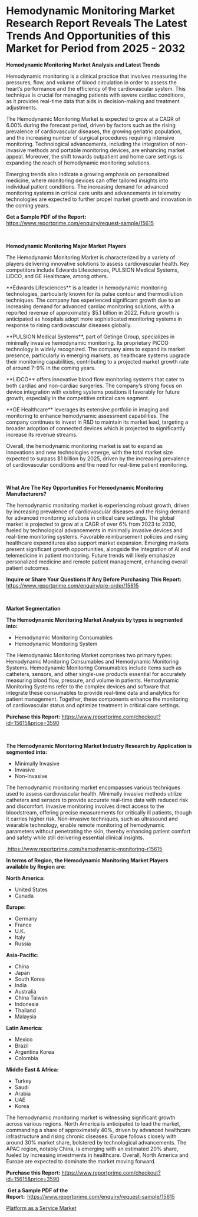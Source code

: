 <p><h1>Hemodynamic Monitoring Market Research Report Reveals The Latest Trends And Opportunities of this Market for Period from 2025 - 2032</h1></p><p><strong>Hemodynamic Monitoring Market Analysis and Latest Trends</strong></p>
<p><p>Hemodynamic monitoring is a clinical practice that involves measuring the pressures, flow, and volume of blood circulation in order to assess the heart’s performance and the efficiency of the cardiovascular system. This technique is crucial for managing patients with severe cardiac conditions, as it provides real-time data that aids in decision-making and treatment adjustments.</p><p>The Hemodynamic Monitoring Market is expected to grow at a CAGR of 6.00% during the forecast period, driven by factors such as the rising prevalence of cardiovascular diseases, the growing geriatric population, and the increasing number of surgical procedures requiring intensive monitoring. Technological advancements, including the integration of non-invasive methods and portable monitoring devices, are enhancing market appeal. Moreover, the shift towards outpatient and home care settings is expanding the reach of hemodynamic monitoring solutions. </p><p>Emerging trends also indicate a growing emphasis on personalized medicine, where monitoring devices can offer tailored insights into individual patient conditions. The increasing demand for advanced monitoring systems in critical care units and advancements in telemetry technologies are expected to further propel market growth and innovation in the coming years.</p></p>
<p><strong>Get a Sample PDF of the Report:&nbsp;</strong> <a href="https://www.reportprime.com/enquiry/request-sample/15615?utm_campaign=2778&utm_medium=2&utm_source=Github&utm_content=ia&utm_term=20032025&utm_id=hemodynamic-monitoring">https://www.reportprime.com/enquiry/request-sample/15615</a></p>
<p>&nbsp;</p>
<p><strong>Hemodynamic Monitoring Major Market Players</strong></p>
<p><p>The Hemodynamic Monitoring Market is characterized by a variety of players delivering innovative solutions to assess cardiovascular health. Key competitors include Edwards Lifesciences, PULSION Medical Systems, LiDCO, and GE Healthcare, among others.</p><p>**Edwards Lifesciences** is a leader in hemodynamic monitoring technologies, particularly known for its pulse contour and thermodilution techniques. The company has experienced significant growth due to an increasing demand for advanced cardiac monitoring solutions, with a reported revenue of approximately $5.1 billion in 2022. Future growth is anticipated as hospitals adopt more sophisticated monitoring systems in response to rising cardiovascular diseases globally.</p><p>**PULSION Medical Systems**, part of Getinge Group, specializes in minimally invasive hemodynamic monitoring. Its proprietary PiCCO technology is widely recognized. The company aims to expand its market presence, particularly in emerging markets, as healthcare systems upgrade their monitoring capabilities, contributing to a projected market growth rate of around 7-9% in the coming years.</p><p>**LiDCO** offers innovative blood flow monitoring systems that cater to both cardiac and non-cardiac surgeries. The company’s strong focus on device integration with existing systems positions it favorably for future growth, especially in the competitive critical care segment.</p><p>**GE Healthcare** leverages its extensive portfolio in imaging and monitoring to enhance hemodynamic assessment capabilities. The company continues to invest in R&D to maintain its market lead, targeting a broader adoption of connected devices which is projected to significantly increase its revenue streams.</p><p>Overall, the hemodynamic monitoring market is set to expand as innovations and new technologies emerge, with the total market size expected to surpass $1 billion by 2025, driven by the increasing prevalence of cardiovascular conditions and the need for real-time patient monitoring.</p></p>
<p>&nbsp;</p>
<p><strong>What Are The Key Opportunities For Hemodynamic Monitoring Manufacturers?</strong></p>
<p><p>The hemodynamic monitoring market is experiencing robust growth, driven by increasing prevalence of cardiovascular diseases and the rising demand for advanced monitoring solutions in critical care settings. The global market is projected to grow at a CAGR of over 6% from 2023 to 2030, fueled by technological advancements in minimally invasive devices and real-time monitoring systems. Favorable reimbursement policies and rising healthcare expenditures also support market expansion. Emerging markets present significant growth opportunities, alongside the integration of AI and telemedicine in patient monitoring. Future trends will likely emphasize personalized medicine and remote patient management, enhancing overall patient outcomes.</p></p>
<p><strong>Inquire or Share Your Questions If Any Before Purchasing This Report:</strong> <a href="https://www.reportprime.com/enquiry/pre-order/15615?utm_campaign=2778&utm_medium=2&utm_source=Github&utm_content=ia&utm_term=20032025&utm_id=hemodynamic-monitoring">https://www.reportprime.com/enquiry/pre-order/15615</a></p>
<p>&nbsp;</p>
<p><strong>Market Segmentation</strong></p>
<p><strong>The Hemodynamic Monitoring Market Analysis by types is segmented into:</strong></p>
<p><ul><li>Hemodynamic Monitoring Consumables</li><li>Hemodynamic Monitoring System</li></ul></p>
<p><p>The Hemodynamic Monitoring Market comprises two primary types: Hemodynamic Monitoring Consumables and Hemodynamic Monitoring Systems. Hemodynamic Monitoring Consumables include items such as catheters, sensors, and other single-use products essential for accurately measuring blood flow, pressure, and volume in patients. Hemodynamic Monitoring Systems refer to the complex devices and software that integrate these consumables to provide real-time data and analytics for patient management. Together, these components enhance the monitoring of cardiovascular status and optimize treatment in critical care settings.</p></p>
<p><strong>Purchase this Report:&nbsp;</strong><a href="https://www.reportprime.com/checkout?id=15615&price=3590&utm_campaign=2778&utm_medium=2&utm_source=Github&utm_content=ia&utm_term=20032025&utm_id=hemodynamic-monitoring">https://www.reportprime.com/checkout?id=15615&price=3590</a></p>
<p>&nbsp;</p>
<p><strong>The Hemodynamic Monitoring Market Industry Research by Application is segmented into:</strong></p>
<p><ul><li>Minimally Invasive</li><li>Invasive</li><li>Non-Invasive</li></ul></p>
<p><p>The hemodynamic monitoring market encompasses various techniques used to assess cardiovascular health. Minimally invasive methods utilize catheters and sensors to provide accurate real-time data with reduced risk and discomfort. Invasive monitoring involves direct access to the bloodstream, offering precise measurements for critically ill patients, though it carries higher risk. Non-invasive techniques, such as ultrasound and wearable technology, enable remote monitoring of hemodynamic parameters without penetrating the skin, thereby enhancing patient comfort and safety while still delivering essential clinical insights.</p></p>
<p><a href="https://www.reportprime.com/hemodynamic-monitoring-r15615?utm_campaign=2778&utm_medium=2&utm_source=Github&utm_content=ia&utm_term=20032025&utm_id=hemodynamic-monitoring">&nbsp;https://www.reportprime.com/hemodynamic-monitoring-r15615</a></p>
<p><strong>In terms of Region, the Hemodynamic Monitoring Market Players available by Region are:</strong></p>
<p>
    <p> <strong> North America: </strong>
        <ul>
            <li>United States</li>
            <li>Canada</li>
        </ul>
        </p> 
    <p> <strong> Europe: </strong>
        <ul>
            <li>Germany</li>
            <li>France</li>
            <li>U.K.</li>
            <li>Italy</li>
            <li>Russia</li>
        </ul>
        </p> 
    <p> <strong> Asia-Pacific: </strong>
        <ul>
            <li>China</li>
            <li>Japan</li>
            <li>South Korea</li>
            <li>India</li>
            <li>Australia</li>
            <li>China Taiwan</li>
            <li>Indonesia</li>
            <li>Thailand</li>
            <li>Malaysia</li>
        </ul>
        </p> 
    <p> <strong> Latin America: </strong>
        <ul>
            <li>Mexico</li>
            <li>Brazil</li>
            <li>Argentina Korea</li>
            <li>Colombia</li>
        </ul>
        </p> 
    <p> <strong> Middle East & Africa: </strong>
        <ul>
            <li>Turkey</li>
            <li>Saudi</li>
            <li>Arabia</li>
            <li>UAE</li>
            <li>Korea</li>
        </ul>
    </p>
    </p>
<p><p>The hemodynamic monitoring market is witnessing significant growth across various regions. North America is anticipated to lead the market, commanding a share of approximately 40%, driven by advanced healthcare infrastructure and rising chronic diseases. Europe follows closely with around 30% market share, bolstered by technological advancements. The APAC region, notably China, is emerging with an estimated 20% share, fueled by increasing investments in healthcare. Overall, North America and Europe are expected to dominate the market moving forward.</p></p>
<p><strong>Purchase this Report: </strong><a href="https://www.reportprime.com/checkout?id=15615&price=3590&utm_campaign=2778&utm_medium=2&utm_source=Github&utm_content=ia&utm_term=20032025&utm_id=hemodynamic-monitoring">https://www.reportprime.com/checkout?id=15615&price=3590</a></p>
<p>&nbsp;<strong>Get a Sample PDF of the Report:&nbsp;&nbsp;</strong><a href="https://www.reportprime.com/enquiry/request-sample/15615?utm_campaign=2778&utm_medium=2&utm_source=Github&utm_content=ia&utm_term=20032025&utm_id=hemodynamic-monitoring">https://www.reportprime.com/enquiry/request-sample/15615</a></p>
<p><strong></strong></p>
<p><p><a href="https://github.com/tentandyik/Market-Research-Report-List-1/blob/main/platform-as-a-service-market.md?utm_campaign=2778&utm_medium=2&utm_source=Github&utm_content=ia&utm_term=20032025&utm_id=hemodynamic-monitoring">Platform as a Service Market</a></p></p>